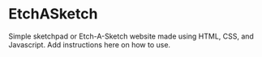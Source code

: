 # EtchASketch

Simple sketchpad or Etch-A-Sketch website made using HTML, CSS, and Javascript. Add instructions
here on how to use.